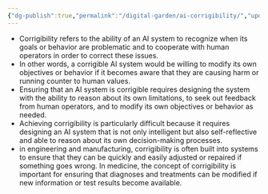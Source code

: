 ```yaml
---
{"dg-publish":true,"permalink":"/digital-garden/ai-corrigibility/","updated":"2023-12-06T16:37:25.000-07:00"}
---
```


- Corrigibility refers to the ability of an AI system to recognize when its goals or behavior are problematic and to cooperate with human operators in order to correct these issues. 
- In other words, a corrigible AI system would be willing to modify its own objectives or behavior if it becomes aware that they are causing harm or running counter to human values.
- Ensuring that an AI system is corrigible requires designing the system with the ability to reason about its own limitations, to seek out feedback from human operators, and to modify its own objectives or behavior as needed. 
- Achieving corrigibility is particularly difficult because it requires designing an AI system that is not only intelligent but also self-reflective and able to reason about its own decision-making processes.
- in engineering and manufacturing, corrigibility is often built into systems to ensure that they can be quickly and easily adjusted or repaired if something goes wrong. In medicine, the concept of corrigibility is important for ensuring that diagnoses and treatments can be modified if new information or test results become available.